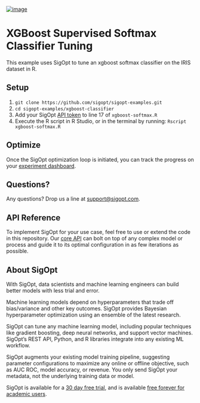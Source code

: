 [![image](https://sigopt.com/static/img/SigOpt_logo_horiz.png?raw=true)](https://sigopt.com)

# XGBoost Supervised Softmax Classifier Tuning

This example uses SigOpt to tune an xgboost softmax classifier on the IRIS dataset in R.

## Setup

1. `git clone https://github.com/sigopt/sigopt-examples.git`
2. `cd sigopt-examples/xgboost-classifier`
3.  Add your SigOpt [API token](https://sigopt.com/docs/overview/authentication) to line 17 of `xgboost-softmax.R`
4. Execute the R script in R Studio, or in the terminal by running: `Rscript xgboost-softmax.R`

## Optimize

Once the SigOpt optimization loop is initiated, you can track the progress on your [experiment dashboard](https://sigopt.com/experiment/list).

## Questions?
Any questions? Drop us a line at [support@sigopt.com](mailto:support@sigopt.com).

## API Reference
To implement SigOpt for your use case, feel free to use or extend the code in this repository. Our [core API](https://sigopt.com/docs) can bolt on top of any complex model or process and guide it to its optimal configuration in as few iterations as possible. 

## About SigOpt

With SigOpt, data scientists and machine learning engineers can build better models with less trial and error.

Machine learning models depend on hyperparameters that trade off bias/variance and other key outcomes. SigOpt provides Bayesian hyperparameter optimization using an ensemble of the latest research.

SigOpt can tune any machine learning model, including popular techniques like gradient boosting, deep neural networks, and support vector machines. SigOpt’s REST API, Python, and R libraries integrate into any existing ML workflow.

SigOpt augments your existing model training pipeline, suggesting parameter configurations to maximize any online or offline objective, such as AUC ROC, model accuracy, or revenue. You only send SigOpt your metadata, not the underlying training data or model.

SigOpt is available for a [30 day free trial](https://sigopt.com/signup), and is available [free forever for academic users](https://sigopt.com/edu).
